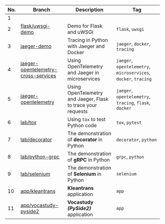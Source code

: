 |No.|Branch|Description|Tag|
|-|-|-|-----------------------------------------------------------------|
|1||||
|2|[flask/uwsgi-demo](https://github.com/cuongpiger/python/tree/flask/uwsgi-demo)|Demo for Flask and uWSGI| `flask`, `uwsgi`|
|3|[jaeger-demo](https://github.com/cuongpiger/python/tree/jaeger-demo)|Tracing in Python with Jaeger and Docker| `jaeger`, `docker`, `tracing`|
|4|[jaeger-opentelemetry-cross-services](https://github.com/cuongpiger/python/tree/jaeger-opentelemetry-cross-services)|Using OpenTelemetry and Jaeger in microservices| `jaeger`, `opentelemetry`, `microservices`, `docker`, `tracing` |
|5|[jaeger-opentelemetry](https://github.com/cuongpiger/python/tree/jaeger-opentelemetry)|Using OpenTelemetry and Jaeger, Flask to trace your requests| `jaeger`, `opentelemetry`, `tracing`, `flask`, `docker`|
|6|[lab/tox](https://github.com/cuongpiger/python/tree/lab/tox)|Using `tox` to test Python code| `tox`, `pytest`|
|7|[lab/decorator](https://github.com/cuongpiger/python/tree/lab/decorator)|The demonstration of **decorator** in Python| `decorator`, `python`|
|8|[lab/python-grpc](https://github.com/cuongpiger/python/tree/lab/python-grpc)|The demonstration of **gRPC** in Python| `grpc`, `python`|
|9|[lab/selenium](https://github.com/cuongpiger/python/tree/lab/selenium)|The demonstration of **Selenium** in Python| `selenium`|
|10|[app/kleantrans](https://github.com/cuongpiger/python/tree/app/kleantrans)|**Kleantrans** application|`app`|
|11|[app/vocastudy-pyside2](https://github.com/cuongpiger/python/tree/app/vocastudy-pyside2)|**Vocastudy _(PySide2)_** application|`app`|
